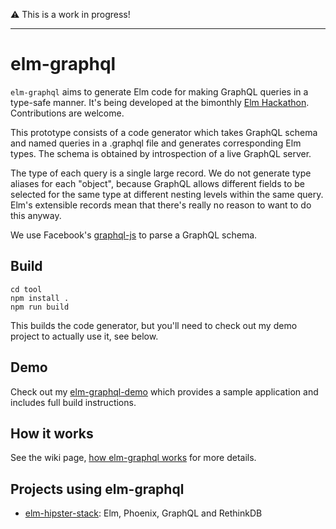 ⚠ This is a work in progress!

---

# elm-graphql

`elm-graphql` aims to generate Elm code for making GraphQL queries in a type-safe manner.
It's being developed at the bimonthly [Elm Hackathon](http://www.meetup.com/Elm-user-group-SF/).
Contributions are welcome.

This prototype consists of a code generator which takes GraphQL schema and named queries in a
.graphql file and generates corresponding Elm types. The schema is obtained by introspection
of a live GraphQL server.

The type of each query is a single large record. We do not generate type aliases for each "object",
because GraphQL allows different fields to be selected for the same type at different nesting
levels within the same query. Elm's extensible records mean that there's really no reason to want
to do this anyway.

We use Facebook's [graphql-js](https://github.com/graphql/graphql-js) to parse a GraphQL
schema.

## Build

    cd tool
    npm install .
    npm run build

This builds the code generator, but you'll need to check out my demo project to actually use it, see below.
    
## Demo

Check out my [elm-graphql-demo](https://github.com/jahewson/elm-graphql-demo) which provides a sample application and includes full build instructions.

## How it works

See the wiki page, [how elm-graphql works](https://github.com/jahewson/elm-graphql/wiki/How-elm-graphql-works) for more details.

## Projects using elm-graphql

- [elm-hipster-stack](https://github.com/carleryd/elm-hipster-stack): Elm, Phoenix, GraphQL and RethinkDB
